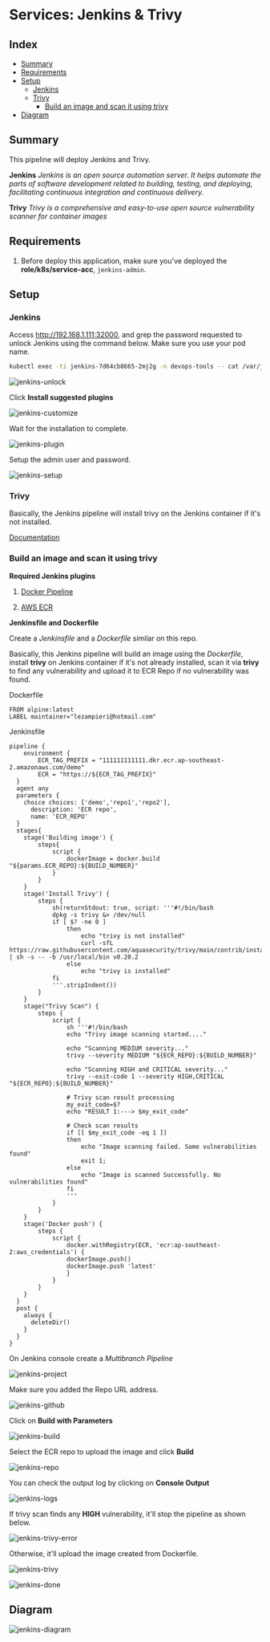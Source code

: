 # Services: Jenkins & Trivy

## Index

- [Summary](#summary)
- [Requirements](#requirements)
- [Setup](#how-to-use)
  - [Jenkins](#jenkins)
  - [Trivy](#trivy)
    - [Build an image and scan it using trivy](#build-an-image-and-scan-it-using-trivy)
- [Diagram](#diagram)

## Summary

This pipeline will deploy Jenkins and Trivy.

**Jenkins**
_Jenkins is an open source automation server. It helps automate the parts of software development related to building, testing, and deploying, facilitating continuous integration and continuous delivery._

**Trivy**
_Trivy is a comprehensive and easy-to-use open source vulnerability scanner for container images_

## Requirements

1. Before deploy this application, make sure you've deployed the **role/k8s/service-acc**, `jenkins-admin`.

## Setup

### Jenkins

Access http://192.168.1.111:32000, and grep the password requested to unlock Jenkins using the command below. Make sure you use your pod name.

```bash
kubectl exec -ti jenkins-7d64cb8665-2mj2g -n devops-tools -- cat /var/jenkins_home/secrets/initialAdminPassword
```

![jenkins-unlock](../../img/jenkins-unlock.png)

Click **Install suggested plugins**

![jenkins-customize](../../img/jenkins-customize.png)

Wait for the installation to complete.

![jenkins-plugin](../../img/jenkins-plugin.png)

Setup the admin user and password.

![jenkins-setup](../../img/jenkins-setup.png)

### Trivy

Basically, the Jenkins pipeline will install trivy on the Jenkins container if it's not installed.

<a href= https://github.com/aquasecurity/trivy>Documentation </a>

### Build an image and scan it using trivy

**Required Jenkins plugins**

1. <a href=https://plugins.jenkins.io/docker-workflow> Docker Pipeline</a>

2. <a href=https://plugins.jenkins.io/aws-java-sdk-ecr> AWS ECR</a>

**Jenkinsfile and Dockerfile**

Create a _Jenkinsfile_ and a _Dockerfile_ similar on this repo.

Basically, this Jenkins pipeline will build an image using the _Dockerfile_, install **trivy** on Jenkins container if it's not already installed, scan it via **trivy** to find any vulnerability and upload it to ECR Repo if no vulnerability was found.

Dockerfile

```
FROM alpine:latest
LABEL maintainer="lezampieri@hotmail.com"
```

Jenkinsfile

```
pipeline {
    environment {
        ECR_TAG_PREFIX = "111111111111.dkr.ecr.ap-southeast-2.amazonaws.com/demo"
        ECR = "https://${ECR_TAG_PREFIX}"
  }
  agent any
  parameters {
    choice choices: ['demo','repo1','repo2'],
      description: 'ECR repo',
      name: 'ECR_REPO'
  }
  stages{
    stage('Building image') {
        steps{
            script {
                dockerImage = docker.build "${params.ECR_REPO}:${BUILD_NUMBER}"
            }
        }
    }
    stage('Install Trivy') {
        steps {
            sh(returnStdout: true, script: '''#!/bin/bash
            dpkg -s trivy &> /dev/null
            if [ $? -ne 0 ]
                then
                    echo "trivy is not installed"
                    curl -sfL https://raw.githubusercontent.com/aquasecurity/trivy/main/contrib/install.sh | sh -s -- -b /usr/local/bin v0.20.2
                else
                    echo "trivy is installed"
            fi
            '''.stripIndent())
        }
    }
    stage("Trivy Scan") {
        steps {
            script {
                sh '''#!/bin/bash
                echo "Trivy image scanning started...."

                echo "Scanning MEDIUM severity..."
                trivy --severity MEDIUM "${ECR_REPO}:${BUILD_NUMBER}"

                echo "Scanning HIGH and CRITICAL severity..."
                trivy --exit-code 1 --severity HIGH,CRITICAL "${ECR_REPO}:${BUILD_NUMBER}"

                # Trivy scan result processing
                my_exit_code=$?
                echo "RESULT 1:---> $my_exit_code"

                # Check scan results
                if [[ $my_exit_code -eq 1 ]]
                then
                    echo "Image scanning failed. Some vulnerabilities found"
                    exit 1;
                else
                    echo "Image is scanned Successfully. No vulnerabilities found"
                fi
                '''
            }
        }
    }
    stage('Docker push') {
        steps {
            script {
                docker.withRegistry(ECR, 'ecr:ap-southeast-2:aws_credentials') {
                dockerImage.push()
                dockerImage.push 'latest'
                }
            }
        }
    }
  }
  post {
    always {
      deleteDir()
    }
  }
}
```

On Jenkins console create a _Multibranch Pipeline_

![jenkins-project](../../img/jenkins-project.png)

Make sure you added the Repo URL address.

![jenkins-github](../../img/jenkins-github.png)

Click on **Build with Parameters**

![jenkins-build](../../img/jenkins-build.png)

Select the ECR repo to upload the image and click **Build**

![jenkins-repo](../../img/jenkins-repo.png)

You can check the output log by clicking on **Console Output**

![jenkins-logs](../../img/jenkins-logs.png)

If trivy scan finds any **HIGH** vulnerability, it'll stop the pipeline as shown below.

![jenkins-trivy-error](../../img/jenkins-trivy-error.png)

Otherwise, it'll upload the image created from Dockerfile.

![jenkins-trivy](../../img/jenkins-trivy.png)

![jenkins-done](../../img/jenkins-done.png)

## Diagram

![jenkins-diagram](../../img/jenkins-diagram.png)
